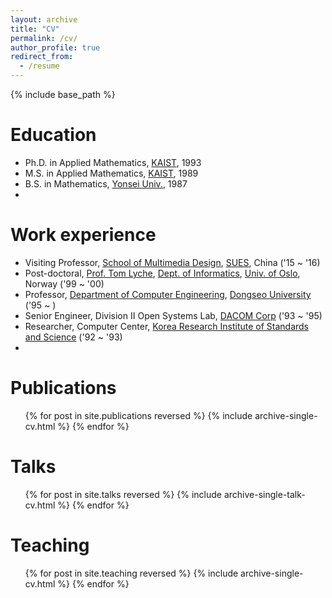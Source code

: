 ```yaml
---
layout: archive
title: "CV"
permalink: /cv/
author_profile: true
redirect_from:
  - /resume
---
```


{% include base_path %}

Education
======
* Ph.D. in Applied Mathematics, [KAIST](https://www.kaist.ac.kr/kr/), 1993
* M.S. in Applied Mathematics, [KAIST](https://www.kaist.ac.kr/kr/), 1989
* B.S. in Mathematics, [Yonsei Univ.](https://www.yonsei.ac.kr/sc/index.do), 1987
*   

Work experience
======
* Visiting Professor, [School of Multimedia Design](https://iicd.sues.edu.cn/EN/main.htm), [SUES](https://www.sues.edu.cn/), China ('15 ~ '16)
* Post-doctoral, [Prof. Tom Lyche](https://www.mn.uio.no/math/english/people/aca/tom/index%283%29.html), [Dept. of Informatics](https://www.mn.uio.no/english/), [Univ. of Oslo](https://www.uio.no/english/), Norway ('99 ~ '00)
* Professor, [Department of Computer Engineering](https://uni.dongseo.ac.kr/computereng/), [Dongseo University](https://www.dongseo.ac.kr/kr/) ('95 ~ )
* Senior Engineer, Division II Open Systems Lab, [DACOM Corp](https://ko.wikipedia.org/wiki/LG%EB%8D%B0%EC%9D%B4%EC%BD%A4) ('93 ~ '95)
* Researcher, Computer Center, [Korea Research Institute of Standards and Science](https://www.kriss.re.kr/) ('92 ~ '93)
*   

Publications
======
  <ul>{% for post in site.publications reversed %}
    {% include archive-single-cv.html %}
  {% endfor %}</ul>
  
  
Talks
======
  <ul>{% for post in site.talks reversed %}
    {% include archive-single-talk-cv.html  %}
  {% endfor %}</ul>
  

Teaching
======
  <ul>{% for post in site.teaching reversed %}
    {% include archive-single-cv.html %}
  {% endfor %}</ul>
  
  
  

